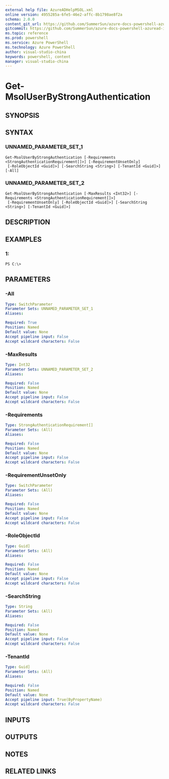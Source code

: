 ```yaml
---
external help file: AzureADHelpMSOL.xml
online version: 4955285a-6fe5-46e2-affc-8b1798ae8f2a
schema: 2.0.0
content_git_url: https://github.com/SummerSun/azure-docs-powershell-azuread-int/blob/master/..\..\projects\azure-docs-powershell-azuread-int\Azure AD Cmdlets\AzureAD\v1.0\Get-MsolUserByStrongAuthentication.md
gitcommit: https://github.com/SummerSun/azure-docs-powershell-azuread-int/blob//..\..\projects\azure-docs-powershell-azuread-int\Azure AD Cmdlets\AzureAD\v1.0\Get-MsolUserByStrongAuthentication.md
ms.topic: reference
ms.prod: powershell
ms.service: Azure PowerShell
ms.technology: Azure PowerShell
author: visual-studio-china
keywords: powershell, content
manager: visual-studio-china
---
```


# Get-MsolUserByStrongAuthentication

## SYNOPSIS

## SYNTAX

### UNNAMED_PARAMETER_SET_1
```
Get-MsolUserByStrongAuthentication [-Requirements <StrongAuthenticationRequirement[]>] [-RequirementUnsetOnly]
 [-RoleObjectId <Guid]>] [-SearchString <String>] [-TenantId <Guid]>] [-All]
```

### UNNAMED_PARAMETER_SET_2
```
Get-MsolUserByStrongAuthentication [-MaxResults <Int32>] [-Requirements <StrongAuthenticationRequirement[]>]
 [-RequirementUnsetOnly] [-RoleObjectId <Guid]>] [-SearchString <String>] [-TenantId <Guid]>]
```

## DESCRIPTION

## EXAMPLES

### 1:
```
PS C:\>
```

## PARAMETERS

### -All
```yaml
Type: SwitchParameter
Parameter Sets: UNNAMED_PARAMETER_SET_1
Aliases: 

Required: True
Position: Named
Default value: None
Accept pipeline input: False
Accept wildcard characters: False
```

### -MaxResults
```yaml
Type: Int32
Parameter Sets: UNNAMED_PARAMETER_SET_2
Aliases: 

Required: False
Position: Named
Default value: None
Accept pipeline input: False
Accept wildcard characters: False
```

### -Requirements
```yaml
Type: StrongAuthenticationRequirement[]
Parameter Sets: (All)
Aliases: 

Required: False
Position: Named
Default value: None
Accept pipeline input: False
Accept wildcard characters: False
```

### -RequirementUnsetOnly
```yaml
Type: SwitchParameter
Parameter Sets: (All)
Aliases: 

Required: False
Position: Named
Default value: None
Accept pipeline input: False
Accept wildcard characters: False
```

### -RoleObjectId
```yaml
Type: Guid]
Parameter Sets: (All)
Aliases: 

Required: False
Position: Named
Default value: None
Accept pipeline input: False
Accept wildcard characters: False
```

### -SearchString
```yaml
Type: String
Parameter Sets: (All)
Aliases: 

Required: False
Position: Named
Default value: None
Accept pipeline input: False
Accept wildcard characters: False
```

### -TenantId
```yaml
Type: Guid]
Parameter Sets: (All)
Aliases: 

Required: False
Position: Named
Default value: None
Accept pipeline input: True(ByPropertyName)
Accept wildcard characters: False
```

## INPUTS

## OUTPUTS

## NOTES

## RELATED LINKS

